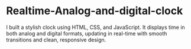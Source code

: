 # Realtime-Analog-and-digital-clock
 I built a stylish clock using HTML, CSS, and JavaScript. It displays time in both analog and digital formats, updating in real-time with smooth transitions and clean, responsive design.
